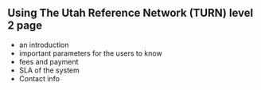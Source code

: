 ## Using The Utah Reference Network (TURN) level 2 page
- an introduction
- important parameters for the users to know
- fees and payment
- SLA of the system
- Contact info
